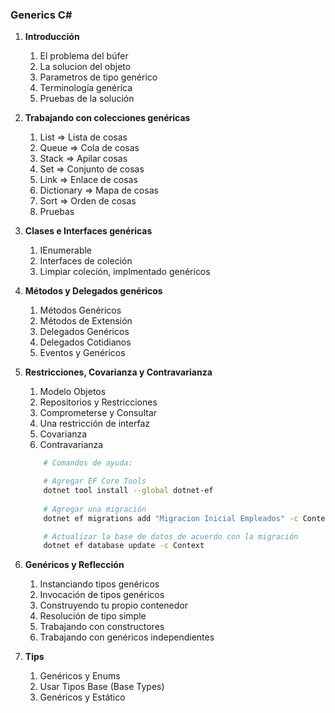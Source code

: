 ### Generics C#

1. **Introducción**
    1. El problema del búfer
    2. La solucion del objeto
    3. Parametros de tipo genérico
    4. Terminología genérica
    5. Pruebas de la solución

2. **Trabajando con colecciones genéricas**
    1. List  => Lista de cosas
    2. Queue => Cola de cosas
    3. Stack => Apilar cosas
    5. Set   => Conjunto de cosas
    6. Link  => Enlace de cosas
    7. Dictionary   => Mapa de cosas
    8. Sort  => Orden de cosas
    9. Pruebas

3. **Clases e Interfaces genéricas**
    1. IEnumerable<T>
    2. Interfaces de coleción
    3. Limpiar coleción, implmentado genéricos

4. **Métodos y Delegados genéricos**
    1. Métodos Genéricos
    2. Métodos de Extensión
    3. Delegados Genéricos
    4. Delegados Cotidianos
    5. Eventos y Genéricos

5. **Restricciones, Covarianza y Contravarianza**
    1. Modelo Objetos
    2. Repositorios y Restricciones
    3. Comprometerse y Consultar
    4. Una restricción de interfaz
    5. Covarianza
    6. Contravarianza

    ``` bash
        # Comandos de ayuda:

        # Agregar EF Core Tools
        dotnet tool install --global dotnet-ef
        
        # Agregar una migración
        dotnet ef migrations add "Migracion Inicial Empleados" -c Context

        # Actualizar la base de datos de acuerdo con la migración 
        dotnet ef database update -c Context
    ```

6. **Genéricos y Reflección**
    1. Instanciando tipos genéricos
    2. Invocación de tipos genéricos
    3. Construyendo tu propio contenedor
    4. Resolución de tipo simple
    5. Trabajando con constructores
    6. Trabajando con genéricos independientes

7. **Tips**
    1. Genéricos y Enums
    2. Usar Tipos Base (Base Types)
    3. Genéricos y Estático
    